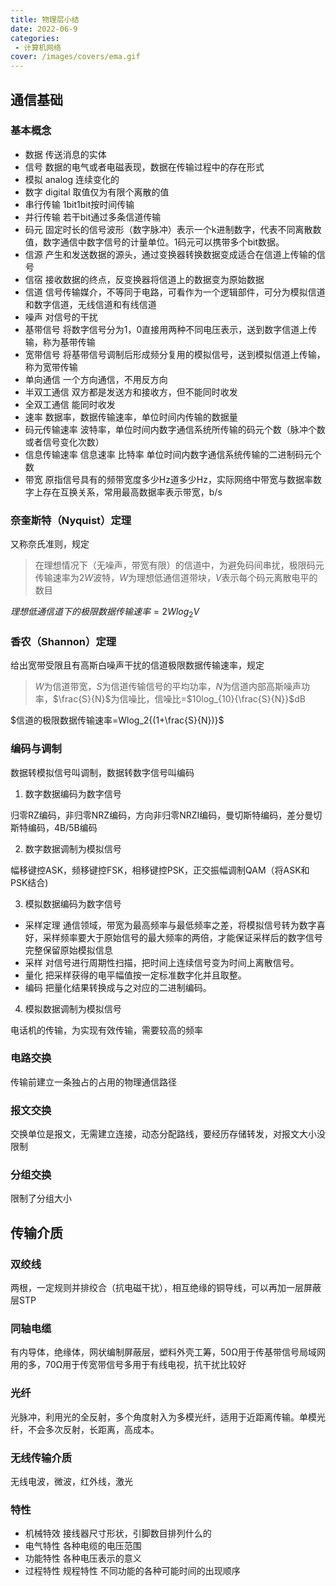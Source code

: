 ```yaml
---
title: 物理层小结
date: 2022-06-9
categories:
 - 计算机网络
cover: /images/covers/ema.gif
---
```


<!-- more -->

## 通信基础

### 基本概念

- 数据 传送消息的实体
- 信号 数据的电气或者电磁表现，数据在传输过程中的存在形式
- 模拟 analog 连续变化的
- 数字 digital 取值仅为有限个离散的值
- 串行传输 1bit1bit按时间传输
- 并行传输 若干bit通过多条信道传输
- 码元 固定时长的信号波形（数字脉冲）表示一个k进制数字，代表不同离散数值，数字通信中数字信号的计量单位。1码元可以携带多个bit数据。
- 信源 产生和发送数据的源头，通过变换器转换数据变成适合在信道上传输的信号
- 信宿 接收数据的终点，反变换器将信道上的数据变为原始数据
- 信道 信号传输媒介，不等同于电路，可看作为一个逻辑部件，可分为模拟信道和数字信道，无线信道和有线信道
- 噪声 对信号的干扰
- 基带信号 将数字信号分为1，0直接用两种不同电压表示，送到数字信道上传输，称为基带传输
- 宽带信号 将基带信号调制后形成频分复用的模拟信号，送到模拟信道上传输，称为宽带传输
- 单向通信 一个方向通信，不用反方向
- 半双工通信 双方都是发送方和接收方，但不能同时收发
- 全双工通信 能同时收发
- 速率 数据率，数据传输速率，单位时间内传输的数据量
- 码元传输速率 波特率，单位时间内数字通信系统所传输的码元个数（脉冲个数或者信号变化次数）
- 信息传输速率 信息速率 比特率 单位时间内数字通信系统传输的二进制码元个数
- 带宽 原指信号具有的频带宽度多少Hz道多少Hz，实际网络中带宽与数据率数字上存在互换关系，常用最高数据率表示带宽，b/s

### 奈奎斯特（Nyquist）定理

又称奈氏准则，规定

> 在理想情况下（无噪声，带宽有限）的信道中，为避免码间串扰，极限码元传输速率为$2W$波特，$W$为理想低通信道带块，$V$表示每个码元离散电平的数目

$理想低通信道下的极限数据传输速率=2Wlog_2V$

### 香农（Shannon）定理

给出宽带受限且有高斯白噪声干扰的信道极限数据传输速率，规定

> $W$为信道带宽，$S$为信道传输信号的平均功率，$N$为信道内部高斯噪声功率，$\frac{S}{N}$为信噪比，信噪比=$10log_{10}{\frac{S}{N}}$dB

$信道的极限数据传输速率=Wlog_2{(1+\frac{S}{N})}$

### 编码与调制

数据转模拟信号叫调制，数据转数字信号叫编码

1. 数字数据编码为数字信号

归零RZ编码，非归零NRZ编码，方向非归零NRZI编码，曼切斯特编码，差分曼切斯特编码，4B/5B编码

2. 数字数据调制为模拟信号

幅移键控ASK，频移键控FSK，相移键控PSK，正交振幅调制QAM（将ASK和PSK结合)

3. 模拟数据编码为数字信号

- 采样定理 通信领域，带宽为最高频率与最低频率之差，将模拟信号转为数字喜好，采样频率要大于原始信号的最大频率的两倍，才能保证采样后的数字信号完整保留原始模拟信息
- 采样 对信号进行周期性扫描，把时间上连续信号变为时间上离散信号。
- 量化 把采样获得的电平幅值按一定标准数字化并且取整。
- 编码 把量化结果转换成与之对应的二进制编码。

4. 模拟数据调制为模拟信号

电话机的传输，为实现有效传输，需要较高的频率


### 电路交换

传输前建立一条独占的占用的物理通信路径

### 报文交换

交换单位是报文，无需建立连接，动态分配路线，要经历存储转发，对报文大小没限制

### 分组交换

限制了分组大小

## 传输介质

### 双绞线

两根，一定规则并排绞合（抗电磁干扰），相互绝缘的铜导线，可以再加一层屏蔽层STP

### 同轴电缆

有内导体，绝缘体，网状编制屏蔽层，塑料外壳工筹，50Ω用于传基带信号局域网用的多，70Ω用于传宽带信号多用于有线电视，抗干扰比较好

### 光纤

光脉冲，利用光的全反射，多个角度射入为多模光纤，适用于近距离传输。单模光纤，不会多次反射，长距离，高成本。

### 无线传输介质

无线电波，微波，红外线，激光

### 特性

- 机械特效 接线器尺寸形状，引脚数目排列什么的
- 电气特性 各种电缆的电压范围
- 功能特性 各种电压表示的意义
- 过程特性 规程特性 不同功能的各种可能时间的出现顺序